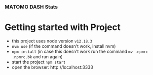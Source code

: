 ### MATOMO DASH Stats

# Getting started with Project

- this project uses node version `v12.18.3`
- `nvm use` (if the command doesn't work, install nvm)
- `npm install` (in case this doesn't work run the command `mv .npmrc .npmrc.bk` and run again)
- start the project `npm start`
- open the browser: http://localhost:3333


